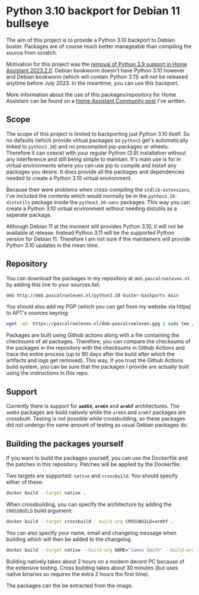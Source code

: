 # Python 3.10 backport for Debian 11 bullseye
The aim of this project is to provide a Python 3.10 backport to Debian buster. Packages are of course much better manageable than compiling the source from scratch.

Motivation for this project was the [removal of Python 3.9 support in Home Assistant 2023.2.0](https://github.com/home-assistant/core/pull/85456). Debian bookworm doesn't have Python 3.10 however and Debian bookworm (which will contain Python 3.11) will not be released anytime before July 2023. In the meantime, you can use this backport.

More information about the use of this packages/repository for Home Assistant can be found on a [Home Assistant Community post](https://community.home-assistant.io/t/home-assistant-core-python-3-10-backport-for-debian-11-bullseye/528439) I've written.

## Scope
The scope of this project is limited to backporting just Python 3.10 itself. So no defaults (which provide virtual packages so `python3` get's automatically linked to `python3.10`) and no precompiled pip-packages or wheels. Therefore it can coexist with your regular Python (3.9) installation without any interference and still being simple to maintain. It's main use is for in virtual environments where you can use pip to compile and install any packages you desire. It does provide all the packages and dependencies needed to create a Python 3.10 virtual environment.

Because their were problems when cross-compiling the `stdlib-extensions`, I've included the contents which would normally be in the `python3.10-distutils` package inside the `python3.10-venv` packages. This way you can create a Python 3.10 virtual environment without needing distutils as a seperate package.

Although Debian 11 at the moment still provides Python 3.10, it will not be available at release. Instead Python 3.11 will be the supported Python version for Debian 11. Therefore I am not sure if the maintainers will provide Python 3.10 updates in the mean time.

## Repository
You can download the packages in my repository at `deb.pascalroeleven.nl` by adding this line to your sources.list:
```sh
deb http://deb.pascalroeleven.nl/python3.10 buster-backports main
```
You should also add my PGP (which you can get from my website via https) to APT's sources keyring:
```sh
wget -qO- https://pascalroeleven.nl/deb-pascalroeleven.gpg | sudo tee /etc/apt/trusted.gpg.d/deb-pascalroeleven.gpg
```

Packages are built using Github actions along with a file containing the checksums of all packages. Therefore, you can compare the checksums of the packages in the repository with the checksums in Github Actions and trace the entire process (up to 90 days after the build after which the artifacts and logs get removed). This way, if you trust the Github Actions build system, you can be sure that the packages I provide are actually built using the instructions in this repo.

## Support
Currently there is support for **`amd64`**, **`arm64`** and **`armhf`** architectures. The `amd64` packages are build natively while the `arm64` and `armhf` packages are crossbuilt. Testing is not possible while crossbuilding, so these packages did not undergo the same amount of testing as usual Debian packages do.

## Building the packages yourself
If you want to build the packages yourself, you can use the Dockerfile and the patches in this repository. Patches will be applied by the Dockerfile.

Two targets are supported: `native` and `crossbuild`. You should specify either of these:
```sh
docker build --target native .
```

When crossbuilding, you can specify the architecture by adding the `CROSSBUILD` build argument:
```sh
docker build --target crossbuild --build-arg CROSSBUILD=armhf .
```

You can also specify your name, email and changelog message when building which will then be added to the changelog.
```sh
docker build --target native --build-arg NAME="James Smith" --build-arg EMAIL="jamessmith@example.org" --build-arg CHANGE="Initial backport for bullseye" .
```

Building natively takes about 2 hours on a modern decent PC because of the extensive testing. Cross building takes about 30 minutes (but uses native binaries so requires the extra 2 hours the first time).

The packages can the be extracted from the image.

